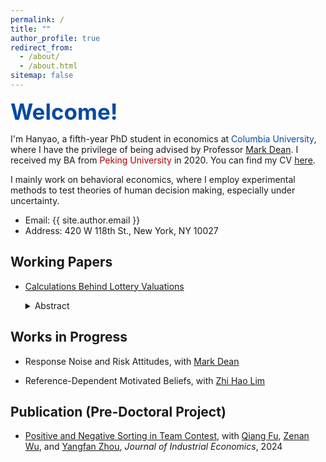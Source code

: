 ```yaml
---
permalink: /
title: ""
author_profile: true
redirect_from: 
  - /about/
  - /about.html
sitemap: false
---
```


<span style="color:#0749a3; font-size: 35px;"><b>Welcome!</b></span>

I'm Hanyao, a fifth-year PhD student in economics at <span style="color:#0749a3;">Columbia University</span>, where I have the privilege of being advised by Professor <a href='https://www.columbia.edu/~md3405/'>Mark Dean</a>. I received my BA from <span style='color:#B10000'> Peking University</span> in 2020. You can find my CV <a href="../cv">here</a>.


I mainly work on behavioral economics, where I employ experimental methods to test theories of human decision making, especially under uncertainty.

- Email: {{ site.author.email }}
- Address: 420 W 118th St., New York, NY 10027


## Working Papers

- <a href="../files/cblv.pdf" target="_blank" onclick="gtag('event', 'download', {'event_category': 'PDF', 'event_label': 'CBLV Paper'});">Calculations Behind Lottery Valuations</a>
  <details>
  <summary>Abstract</summary>

    This paper introduces a novel experimental design tracking subjects’ calculations
    when valuing lotteries with a calculator. Subjects predominantly employ simple functional forms, primarily expected values or linear functions of monetary outcomes. The
    calculations exhibit remarkable within-subject stability alongside substantial between-subject heterogeneity. Calculations strongly predict risk attitudes: subjects calculating
    expected values exhibit near risk-neutrality, while others display extreme unresponsiveness to probability changes and are consistent with Tversky and Kahneman's (1992)
    fourfold pattern. Notably, these calculations also predict subjects’ valuations of deterministic mirrors (Oprea, 2024), as well as the lottery valuations when not provided with
    a calculator. Leveraging the calculation data, I examine the mechanisms behind the
    observed fourfold pattern and unresponsiveness by: (1) distinguishing implementation
    costs from misconceptions, finding evidence suggesting each is linked to different subject
    types, and (2) evaluating probability weighting and cognitive imprecision models against
    observed calculations.
  </details>

## Works in Progress
- Response Noise and Risk Attitudes, with <a href='https://www.columbia.edu/~md3405/'>Mark Dean</a>
  
- Reference-Dependent Motivated Beliefs, with <a href='https://zhihao-lim.github.io/' target='_blank'>Zhi Hao Lim</a>

## Publication (Pre-Doctoral Project)
- <a href="https://onlinelibrary.wiley.com/doi/epdf/10.1111/joie.12381" target="_blank">Positive and Negative Sorting in Team Contest</a>, with <a href='https://www.qiangfueconomics.net/' target='_blank'>Qiang Fu</a>, <a href='https://www.zenanwu.com/' target='_blank'>Zenan Wu</a>, and <a href='https://sites.google.com/view/yangfanzhou/'  target='_blank'>Yangfan Zhou</a>, _Journal of Industrial Economics_, 2024
